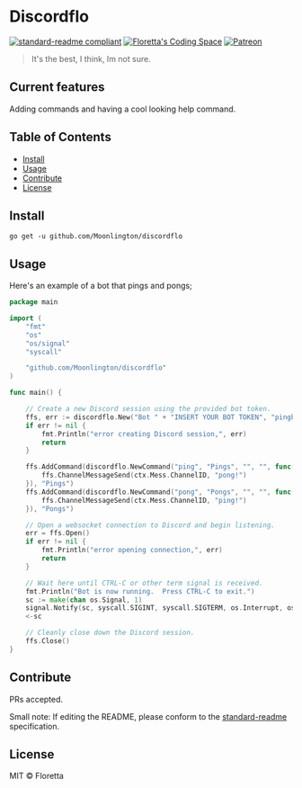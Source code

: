 # Discordflo

[![standard-readme compliant](https://img.shields.io/badge/standard--readme-OK-green.svg?style=flat-square)](https://github.com/RichardLitt/standard-readme)
[![Floretta's Coding Space](https://img.shields.io/badge/discord-Floretta's%20Coding%20Space-738bd7.svg?style=flat-square)](https://discordapp.com/invite/pPxa93F)
[![Patreon](https://img.shields.io/badge/patreon-donate!-orange.svg?style=flat-square)](https://www.patreon.com/floretta)

> It's the best, I think, Im not sure.

## Current features

Adding commands and having a cool looking help command.

## Table of Contents

-   [Install](#install)
-   [Usage](#usage)
-   [Contribute](#contribute)
-   [License](#license)

## Install

```
go get -u github.com/Moonlington/discordflo
```

## Usage

Here's an example of a bot that pings and pongs;

```go
package main

import (
	"fmt"
	"os"
	"os/signal"
	"syscall"

	"github.com/Moonlington/discordflo"
)

func main() {

	// Create a new Discord session using the provided bot token.
	ffs, err := discordflo.New("Bot " + "INSERT YOUR BOT TOKEN", "pingbot.", false)
	if err != nil {
		fmt.Println("error creating Discord session,", err)
		return
	}

	ffs.AddCommand(discordflo.NewCommand("ping", "Pings", "", "", func(ctx *discordflo.Context) {
		ffs.ChannelMessageSend(ctx.Mess.ChannelID, "pong!")
	}), "Pings")
	ffs.AddCommand(discordflo.NewCommand("pong", "Pongs", "", "", func(ctx *discordflo.Context) {
		ffs.ChannelMessageSend(ctx.Mess.ChannelID, "ping!")
	}), "Pongs")

	// Open a websocket connection to Discord and begin listening.
	err = ffs.Open()
	if err != nil {
		fmt.Println("error opening connection,", err)
		return
	}

	// Wait here until CTRL-C or other term signal is received.
	fmt.Println("Bot is now running.  Press CTRL-C to exit.")
	sc := make(chan os.Signal, 1)
	signal.Notify(sc, syscall.SIGINT, syscall.SIGTERM, os.Interrupt, os.Kill)
	<-sc

	// Cleanly close down the Discord session.
	ffs.Close()
}
```

## Contribute

PRs accepted.

Small note: If editing the README, please conform to the [standard-readme](https://github.com/RichardLitt/standard-readme) specification.

## License

MIT © Floretta
